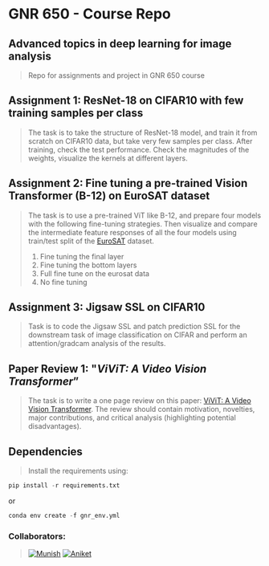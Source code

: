 # GNR 650 - Course Repo
## Advanced topics in deep learning for image analysis
>Repo for assignments and project in GNR 650 course

## Assignment 1: ResNet-18 on CIFAR10 with few training samples per class
> The task is to take the structure of ResNet-18 model, and train it from scratch on CIFAR10 data, but take very few samples per class. After training, check the test performance. Check the magnitudes of the weights, visualize the kernels at different layers.

## Assignment 2: Fine tuning a pre-trained Vision Transformer (B-12) on EuroSAT dataset
> The task is to use a pre-trained ViT like B-12, and prepare four models with the following fine-tuning strategies. Then visualize and compare the intermediate feature responses of all the four models using train/test split of the [EuroSAT](https://www.tensorflow.org/datasets/catalog/eurosat) dataset.
> 1. Fine tuning the final layer 
> 2. Fine tuning the bottom layers 
> 3. Full fine tune on the eurosat data 
> 4. No fine tuning

## Assignment 3: Jigsaw SSL on CIFAR10
> Task is to code the Jigsaw SSL and patch prediction SSL for the downstream task of image classification on CIFAR and perform an attention/gradcam analysis of the results.

## Paper Review 1: "*ViViT: A Video Vision Transformer*”
> The task is to write a one page review on this paper: [ViViT: A Video Vision Transformer](https://arxiv.org/abs/2103.15691). The review should contain motivation, novelties, major contributions, and critical analysis (highlighting potential disadvantages).

## Dependencies
> Install the requirements using: 
  ```python
  pip install -r requirements.txt
  ```
  or
  ```python   
  conda env create -f gnr_env.yml
  ```   
### Collaborators:
>[![Munish](https://img.shields.io/badge/22M2153-Munish_Monga-blue)](https://github.com/munish30monga)
[![Aniket](https://img.shields.io/badge/22M2162-Aniket_Thomas-darkgreen)](https://github.com/AniTho)
